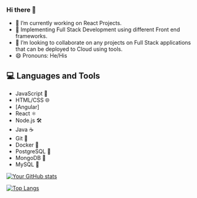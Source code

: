 ### Hi there 👋

- 🔭 I’m currently working on React Projects.
- 🌱 Implementing Full Stack Development using different Front end frameworks.
- 👯 I’m looking to collaborate on any projects on Full Stack applications that can be deployed to Cloud using tools.
- 😄 Pronouns: He/His

## 💻 Languages and Tools

- JavaScript 🚀
- HTML/CSS 🌐
- [Angular]
- React ⚛️
- Node.js 🛠️
- Java ☕
- Git 🐙
- Docker 🐳
- PostgreSQL 🐘
- MongoDB 🍃
- MySQL 🐬


[![Your GitHub stats](https://github-readme-stats.vercel.app/api?username=Sai-muchapathi&show_icons=true&theme=radical&count_private=true)](https://github.com/Sai-muchapathi)


[![Top Langs](https://github-readme-stats.vercel.app/api/top-langs/?username=Sai-muchapathi&layout=compact&theme=radical)](https://github.com/Sai-muchapathi)

